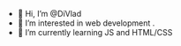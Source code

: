 - 👋 Hi, I’m @DiVlad
- 👀 I’m interested in web development .
- 🌱 I’m currently learning JS and HTML/CSS

<!---
DiVlad/DiVlad is a ✨ special ✨ repository because its `README.md` (this file) appears on your GitHub profile.
You can click the Preview link to take a look at your changes.
--->
